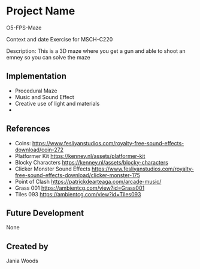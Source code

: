 # Project Name

O5-FPS-Maze

Context and date Exercise for MSCH-C220

Description: This is a 3D maze where you get a gun and able to shoot an emney so you can solve the maze

## Implementation
- Procedural Maze
- Music and Sound Effect
- Creative use of light and materials
- 


## References
- Coins: https://www.fesliyanstudios.com/royalty-free-sound-effects-download/coin-272
- Platformer Kit https://kenney.nl/assets/platformer-kit
- Blocky Characters https://kenney.nl/assets/blocky-characters
- Clicker Monster Sound Effects https://www.fesliyanstudios.com/royalty-free-sound-effects-download/clicker-monster-175
- Point of Clash https://patrickdearteaga.com/arcade-music/
- Grass 001 https://ambientcg.com/view?id=Grass001
- Tiles 093 https://ambientcg.com/view?id=Tiles093

## Future Development
None

## Created by
Jania Woods
